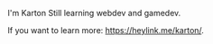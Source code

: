 I'm Karton
Still learning webdev and gamedev.

If you want to learn more: https://heylink.me/karton/.
